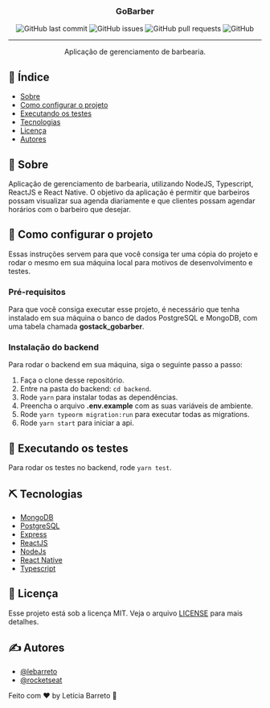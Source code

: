 

<h3 align="center">GoBarber</h3>

<div align="center">

![GitHub last commit](https://img.shields.io/github/last-commit/lebarreto/GoBarberTypescript?label=last%20modified)
![GitHub issues](https://img.shields.io/github/issues/lebarreto/GoBarberTypescript)
![GitHub pull requests](https://img.shields.io/github/issues-pr/lebarreto/GoBarberTypescript)
![GitHub](https://img.shields.io/github/license/lebarreto/GoBarberTypescript)

</div>

---

<p align="center"> Aplicação de gerenciamento de barbearia.
    <br> 
</p>

## 📝 Índice

- [Sobre](#about)
- [Como configurar o projeto](#getting_started)
- [Executando os testes](#tests)
- [Tecnologias](#built_using)
- [Licença](#license)
- [Autores](#authors)

## 🧐 Sobre <a name = "about"></a>

Aplicação de gerenciamento de barbearia, utilizando NodeJS, Typescript, ReactJS e React Native.
O objetivo da aplicação é permitir que barbeiros possam visualizar sua agenda diariamente e que clientes possam agendar horários com o barbeiro que desejar.

## 🏁 Como configurar o projeto <a name = "getting_started"></a>

Essas instruções servem para que você consiga ter uma cópia do projeto e rodar o mesmo em sua máquina local para motivos de desenvolvimento e testes.

### Pré-requisitos

Para que você consiga executar esse projeto, é necessário que tenha instalado em sua máquina o banco de dados PostgreSQL e MongoDB, com uma tabela chamada <strong>gostack_gobarber</strong>.

### Instalação do backend

Para rodar o backend em sua máquina, siga o seguinte passo a passo:

1. Faça o clone desse repositório.
2. Entre na pasta do backend: `cd backend`.
3. Rode `yarn` para instalar todas as dependências.
4. Preencha o arquivo <strong>.env.example</strong> com as suas variáveis de ambiente.
5. Rode `yarn typeorm migration:run` para executar todas as migrations.
6. Rode `yarn start` para iniciar a api.

## 🔧 Executando os testes <a name = "tests"></a>

Para rodar os testes no backend, rode `yarn test`.

## ⛏️ Tecnologias <a name = "built_using"></a>

- [MongoDB](https://www.mongodb.com/)
- [PostgreSQL](https://www.postgresql.org/)
- [Express](https://expressjs.com/)
- [ReactJS](https://reactjs.org/)
- [NodeJs](https://nodejs.org/en/)
- [React Native](https://reactnative.dev/)
- [Typescript](https://www.typescriptlang.org/)

## :memo: Licença <a name = "license"></a>

Esse projeto está sob a licença MIT. Veja o arquivo [LICENSE](LICENSE) para mais detalhes.

## ✍️ Autores <a name = "authors"></a>

- [@lebarreto](https://github.com/lebarreto)
- [@rocketseat](https://github.com/Rocketseat)

Feito com ♥ by Letícia Barreto :wave:
